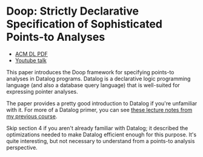 # Doop: Strictly Declarative Specification of Sophisticated Points-to Analyses

- [ACM DL PDF](https://dl.acm.org/doi/pdf/10.1145/1639949.1640108)
- [Youtube talk](https://www.youtube.com/watch?v=FQRLB2xJC50)

This paper introduces the Doop framework for specifying points-to analyses in Datalog programs. 
Datalog is a declarative logic programming language (and also a database query language) 
 that is well-suited for expressing pointer analyses.

The paper provides a pretty good introduction to Datalog if you're unfamiliar with it.
For more of a Datalog primer, you can see [these lecture notes from my previous course](https://inst.eecs.berkeley.edu/~cs294-260/sp24/2024-02-05-datalog).

Skip section 4 if you aren't already familiar with Datalog; 
 it described the optimizations needed to make Datalog efficient enough for this purpose.
It's quite interesting, but not necessary to understand from a points-to analysis perspective.

